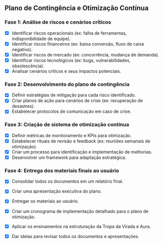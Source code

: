 ## Plano de Contingência e Otimização Contínua

### Fase 1: Análise de riscos e cenários críticos
- [x] Identificar riscos operacionais (ex: falha de ferramentas, indisponibilidade de equipe).
- [x] Identificar riscos financeiros (ex: baixa conversão, fluxo de caixa negativo).
- [x] Identificar riscos de mercado (ex: concorrência, mudança de demanda).
- [x] Identificar riscos tecnológicos (ex: bugs, vulnerabilidades, obsolescência).
- [x] Analisar cenários críticos e seus impactos potenciais.

### Fase 2: Desenvolvimento do plano de contingência
- [x] Definir estratégias de mitigação para cada risco identificado.
- [x] Criar planos de ação para cenários de crise (ex: recuperação de desastres).
- [x] Estabelecer protocolos de comunicação em caso de crise.

### Fase 3: Criação de sistema de otimização contínua
- [x] Definir métricas de monitoramento e KPIs para otimização.
- [x] Estabelecer rituais de revisão e feedback (ex: reuniões semanais de otimização).
- [x] Criar um processo para identificação e implementação de melhorias.
- [x] Desenvolver um framework para adaptação estratégica.

### Fase 4: Entrega dos materiais finais ao usuário
- [x] Consolidar todos os documentos em um relatório final.
- [x] Criar uma apresentação executiva do plano.
- [x] Entregar os materiais ao usuário.
- [x] Criar um cronograma de implementação detalhado para o plano de otimização.


- [x] Aplicar os ensinamentos na estruturação da Tropa da Virada e Aura.


- [x] Dar ideias para revisar todos os documentos e apresentações.

